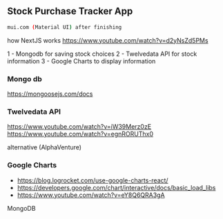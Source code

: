 ## Stock Purchase Tracker App

```bash
mui.com (Material UI) after finishing
```

how NextJS works
https://www.youtube.com/watch?v=d2yNsZd5PMs

1 - Mongodb for saving stock choices
2 - Twelvedata API for stock information
3 - Google Charts to display information

### Mongo db
https://mongoosejs.com/docs

### Twelvedata API
https://www.youtube.com/watch?v=iW39Merz0zE 
https://www.youtube.com/watch?v=egnRORUThx0 

alternative (AlphaVenture)

### Google Charts
- https://blog.logrocket.com/use-google-charts-react/
- https://developers.google.com/chart/interactive/docs/basic_load_libs
- https://www.youtube.com/watch?v=eY8Q6QRA3gA


MongoDB



